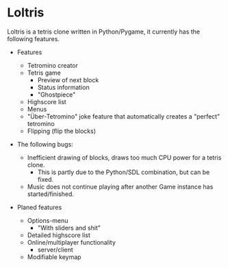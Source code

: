 Loltris
=======

Loltris is a tetris clone written in Python/Pygame, it currently has the following
features.

* Features
  * Tetromino creator
  * Tetris game
    * Preview of next block
    * Status information
    * "Ghostpiece"
  * Highscore list
  * Menus
  * "Über-Tetromino" joke feature that automatically creates a "perfect" tetromino
  * Flipping (flip the blocks)

* The following bugs:
  * Inefficient drawing of blocks, draws too much CPU power for a tetris clone.
    * This is partly due to the Python/SDL combination, but can be fixed.
  * Music does not continue playing after another Game instance has started/finished.

* Planed features
  * Options-menu
    * "With sliders and shit"
  * Detailed highscore list
  * Online/multiplayer functionality
    * server/client
  * Modifiable keymap
